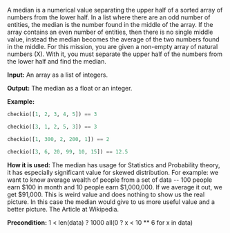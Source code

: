 A median is a numerical value separating the upper half of a sorted array of numbers from the lower half. In a list where there are an odd number of entities, the median is the number found in the middle of the array. If the array contains an even number of entities, then there is no single middle value, instead the median becomes the average of the two numbers found in the middle. For this mission, you are given a non-empty array of natural numbers (X). With it, you must separate the upper half of the numbers from the lower half and find the median.

**Input:** An array as a list of integers.

**Output:** The median as a float or an integer.

**Example:**
```python
checkio([1, 2, 3, 4, 5]) == 3

checkio([3, 1, 2, 5, 3]) == 3

checkio([1, 300, 2, 200, 1]) == 2

checkio([3, 6, 20, 99, 10, 15]) == 12.5
```

**How it is used:** The median has usage for Statistics and Probability theory, it has especially significant value for skewed distribution. For example: we want to know average wealth of people from a set of data -- 100 people earn $100 in month and 10 people earn $1,000,000. If we average it out, we get $91,000. This is weird value and does nothing to show us the real picture. In this case the median would give to us more useful value and a better picture. The Article at Wikipedia.

**Precondition:**
1 < len(data) ? 1000
all(0 ? x < 10 ** 6 for x in data)